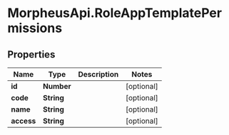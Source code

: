 # MorpheusApi.RoleAppTemplatePermissions

## Properties

Name | Type | Description | Notes
------------ | ------------- | ------------- | -------------
**id** | **Number** |  | [optional] 
**code** | **String** |  | [optional] 
**name** | **String** |  | [optional] 
**access** | **String** |  | [optional] 


